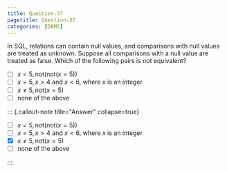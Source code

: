 ```yaml
---
title: Question-37
pagetitle: Question-37
categories: [DBMS]
---
```


In SQL, relations can contain null values, and comparisons with null values are treated as unknown. Suppose all comparisons with a null value are treated as false. Which of the following pairs is not equivalent?

- [ ] $x=5, \text{not}(\text{not}(x=5))$
- [ ] $x=5, x>4$ and $x<6$, where $x$ is an integer  
- [ ] $x\neq 5, \text{not}(x=5)$  
- [ ] none of the above

::: {.callout-note title="Answer" collapse=true}

- [ ] $x=5, \text{not}(\text{not}(x=5))$
- [ ] $x=5, x>4$ and $x<6$, where $x$ is an integer  
- [x] $x\neq 5, \text{not}(x=5)$  
- [ ] none of the above

:::

